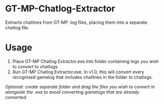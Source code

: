 # GT-MP-Chatlog-Extractor
Extracts chatlines from GT-MP .log files, placing them into a separate chatlog file.

# Usage
1) Place GT-MP Chatlog Extractor.exe into folder containing logs you wish to convert to chatlogs.
2) Run GT-MP Chatlog Extractor.exe. In v1.0, this will convert every recognised gamelog that includes chatlines in the folder to chatlogs.

*Optional: create separate folder and drag the files you wish to convert in alongside the .exe to avoid converting gamelogs that are already converted.*
